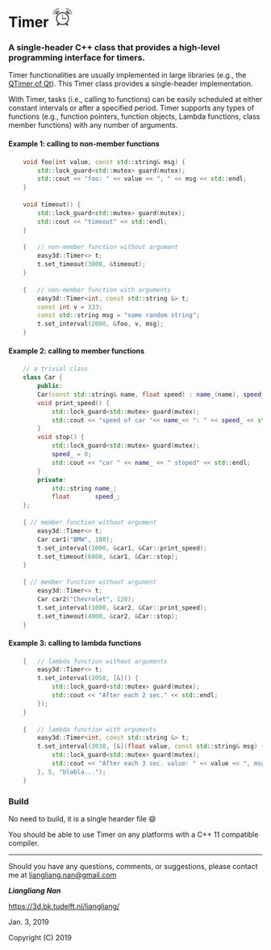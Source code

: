 # Timer <img src="timer.png" width="40">

### A single-header C++ class that provides a high-level programming interface for timers.

Timer functionalities are usually implemented in large libraries (e.g., the 
[QTimer of Qt](http://doc.qt.io/archives/qt-5.5/qtimer.html)). 
This Timer class provides a single-header implementation.

With Timer, tasks (i.e., calling to functions) can be easily scheduled at either 
constant intervals or after a specified period. Timer supports any types of 
functions (e.g., function pointers, function objects, Lambda functions, class member
functions) with any number of arguments.


#### Example 1: calling to non-member functions
```c++
    void foo(int value, const std::string& msg) {
        std::lock_guard<std::mutex> guard(mutex);
        std::cout << "foo: " << value << ", " << msg << std::endl;
    }
    
    void timeout() {
        std::lock_guard<std::mutex> guard(mutex);
        std::cout << "timeout" << std::endl;
    }
    
    {   // non-member function without argument
        easy3d::Timer<> t;
        t.set_timeout(3000, &timeout);
    }

    {   // non-member function with arguments
        easy3d::Timer<int, const std::string &> t;
        const int v = 333;
        const std::string msg = "some random string";
        t.set_interval(2000, &foo, v, msg);
    }
```

#### Example 2: calling to member functions
```c++
    // a trivial class
    class Car {
        public:
        Car(const std::string& name, float speed) : name_(name), speed_(speed) {}
        void print_speed() {
            std::lock_guard<std::mutex> guard(mutex);
            std::cout << "speed of car "<< name_<< ": " << speed_ << std::endl;
        }
        void stop() {
            std::lock_guard<std::mutex> guard(mutex);
            speed_ = 0;
            std::cout << "car " << name_ << " stoped" << std::endl;
        }
        private:
            std::string name_;
            float       speed_;
    };

    { // member function without argument
        easy3d::Timer<> t;
        Car car1("BMW", 180);
        t.set_interval(1000, &car1, &Car::print_speed);
        t.set_timeout(6000, &car1, &Car::stop);
    }
    
    { // member function without argument
        easy3d::Timer<> t;
        Car car2("Chevrolet", 120);
        t.set_interval(1000, &car2, &Car::print_speed);
        t.set_timeout(4000, &car2, &Car::stop);
    }
```


#### Example 3: calling to lambda functions
```c++
    {   // lambda function without arguments
        easy3d::Timer<> t;
        t.set_interval(2050, [&]() {
            std::lock_guard<std::mutex> guard(mutex);
            std::cout << "After each 2 sec." << std::endl;
        });
    }

    {   // lambda function with arguments
        easy3d::Timer<int, const std::string &> t;
        t.set_interval(3030, [&](float value, const std::string& msg) {
            std::lock_guard<std::mutex> guard(mutex);
            std::cout << "After each 3 sec. value: " << value << ", msg: " << msg << std::endl;
        }, 5, "blabla...");
    }
```

### Build

No need to build, it is a single hearder file :smile:
 
You should be able to use Timer on any platforms with a C++ 11 compatible compiler.

---

Should you have any questions, comments, or suggestions, please contact me at liangliang.nan@gmail.com

**_Liangliang Nan_**

https://3d.bk.tudelft.nl/liangliang/

Jan. 3, 2019

Copyright (C) 2019
